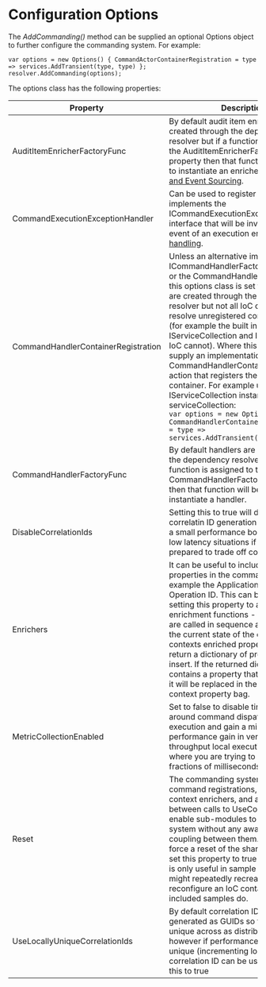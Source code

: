 # Configuration Options

The _AddCommanding()_ method can be supplied an optional Options object to further configure the commanding system. For example:

    var options = new Options() { CommandActorContainerRegistration = type => services.AddTransient(type, type) };
    resolver.AddCommanding(options);

The options class has the following properties:

|Property|Description|
|--------|-----------|
|AuditItemEnricherFactoryFunc|By default audit item enrichers are created through the dependency resolver but if a function is assigned to the AuditItemEnricherFactoryFunc property then that function will be used to instantiate an enricher. See [Auditing and Event Sourcing](auditing.md).|
|CommandExecutionExceptionHandler|Can be used to register a type that implements the ICommandExecutionExceptionHandler interface that will be invoked in the event of an execution error. See [error handling](errorHandling.md).|
|CommandHandlerContainerRegistration|Unless an alternative implementation of ICommandHandlerFactory is supplied or the CommandHandlerFactoryFunc in this options class is set then handlers are created through the dependency resolver but not all IoC containers can resolve unregistered concrete types (for example the built in ASP.Net Core IServiceCollection and IServiceProvider IoC cannot). Where this is the case supply an implementation for the CommandHandlerContainerRegistration action that registers the handlers in the container. For example using an IServiceCollection instance of serviceCollection:<br/>`var options = new Options() { CommandHandlerContainerRegistration = type => services.AddTransient(type, type) };`|
|CommandHandlerFactoryFunc|By default handlers are created through the dependency resolver but if a function is assigned to the CommandHandlerFactoryFunc property then that function will be called to instantiate a handler.|
|DisableCorrelationIds|Setting this to true will disable all correlatin ID generation which can give a small performance boost in super-low latency situations if you're prepared to trade off correlation.|
|Enrichers|It can be useful to include additional properties in the command context, for example the Application Insights Operation ID. This can be done by setting this property to a set of enrichment functions - these functions are called in sequence and are passed the current state of the command contexts enriched properties and can return a dictionary of properties to insert. If the returned dictionary contains a property that already exists it will be replaced in the command context property bag.|
|MetricCollectionEnabled|Set to false to disable timing metrics around command dispatch and execution and gain a minor performance gain in very high throughput local execution scenarios where you are trying to squeeze out fractions of milliseconds|
|Reset|The commanding system maintains command registrations, command context enrichers, and auditors between calls to UseCommanding to enable sub-modules to extend the system without any awareness / tight coupling between them. If you want to force a reset of the shared state then set this property to true (generally this is only useful in sample apps where you might repeatedly recreate and reconfigure an IoC container as the included samples do.|
|UseLocallyUniqueCorrelationIds|By default correlation IDs will be generated as GUIDs so that they are unique across as distributed system however if performance is key a local;y unique (incrementing long, thread safe) correlation ID can be used by setting this to true|